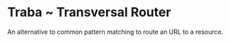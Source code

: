 Traba ~ Transversal Router
==========================

An alternative to common pattern matching to route an URL to a resource.